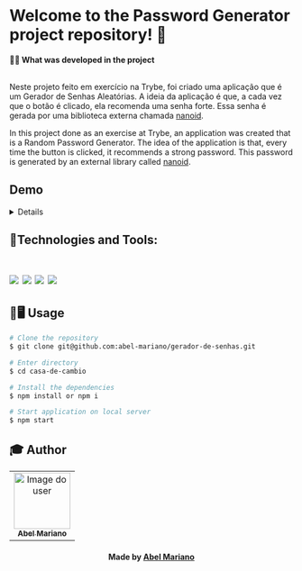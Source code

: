 # Welcome to the Password Generator project repository! 🔐

<summary><strong>🧑‍💻 What was developed in the project</strong></summary><br />

Neste projeto feito em exercício na Trybe, foi criado uma aplicação que é um Gerador de Senhas Aleatórias. A ideia da aplicação é que, a cada vez que o botão é clicado, ela recomenda uma senha forte. Essa senha é gerada por uma biblioteca externa chamada [nanoid](https://www.npmjs.com/package/nanoid).

In this project done as an exercise at Trybe, an application was created that is a Random Password Generator. The idea of the application is that, every time the button is clicked, it recommends a strong password. This password is generated by an external library called [nanoid](https://www.npmjs.com/package/nanoid).

## Demo

<details>

<div align="center">
<img src="https://user-images.githubusercontent.com/120792207/229372613-bebe8c8b-8be3-4e21-993e-80758b1ea32c.gif" width="640px"/>
</div>

</details>

## 🚀Technologies and Tools:
<h1 align='left'>
<img src="https://img.shields.io/badge/HTML5-E34F26?style=for-the-badge&logo=html5&logoColor=white" />
<img src="https://img.shields.io/badge/CSS3-1572B6?style=for-the-badge&logo=css3&logoColor=white" />
<img src="https://img.shields.io/badge/JavaScript-F7DF1E?style=for-the-badge&logo=javascript&logoColor=black" />
<img src="https://img.shields.io/badge/vite-%23646CFF.svg?style=for-the-badge&logo=vite&logoColor=white" />
</h1>

## 👷🖥 Usage

```bash
# Clone the repository
$ git clone git@github.com:abel-mariano/gerador-de-senhas.git
```

```bash
# Enter directory
$ cd casa-de-cambio
```

```bash
# Install the dependencies
$ npm install or npm i
```

```bash
# Start application on local server
$ npm start
```

## :mortar_board: Author

<table align="center">
  <tr>
    <td align="center">
      <a href="https://github.com/abel-mariano">
        <img src="https://avatars.githubusercontent.com/abel-mariano" width="100px;" alt="Image do user" />
        <br />
        <sub><b>Abel Mariano</b></sub>
      </a>           
    </td>    
  </tr>
</table>

<h4 align="center">
  Made by  <a href="https://www.linkedin.com/in/abelmariano/" target="_blank"> Abel Mariano </a>
</h4>
